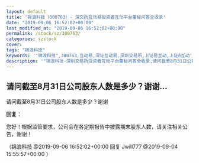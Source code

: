 ```yaml
---
layout: default
title: '锦浪科技（300763）- 深交所互动易投资者互动平台董秘问答全收录'
date: "2019-09-06 16:52:02+00:00"
last_modified_at: "2019-09-06 16:52:02+00:00"
permalink: /stock/sz/300763/
categories: szstock
cover: 
tags: "锦浪科技"
keywords: '"锦浪科技",300763,互动易,深证互动易,深圳交易所,上证易互动,上证e互动'
description: '"锦浪科技-深圳交易所投资者互动平台董秘问答全收录,请问截至8月31日公司股东人数是多少？谢谢"'
---
```


## 请问截至8月31日公司股东人数是多少？谢谢...

请问截至8月31日公司股东人数是多少？谢谢

**回复**：

您好！根据监管要求，公司会在各定期报告中披露期末股东人数，请关注相关公告，谢谢！ 

（锦浪科技  @2019-09-06 16:52:02+00:00 回复 Jwill777  @2019-09-04 15:55:57+00:00 ）

